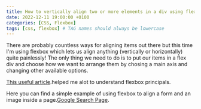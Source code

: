 ```yaml
---
title: How to vertically align two or more elements in a div using flexbox?
date: 2022-12-11 19:00:00 +0100
categories: [CSS, Flexbox]
tags: [css, flexbox] # TAG names should always be lowercase
---
```


There are probably countless ways for aligning items out there but this time I'm using flexbox which lets us align anything (vertically or horizontally) quite painlessly!
The only thing we need to do is to put our items in a flex div and choose how we want to arrange them by chosing a main axis and changing other available options.

[This useful article](https://css-tricks.com/snippets/css/a-guide-to-flexbox/).helped me alot to understand flexbox principals.

Here you can find a simple example of using flexbox to align a form and an image inside a page.[Google Search Page](https://jsfiddle.net/r2qen9t5/6/).

